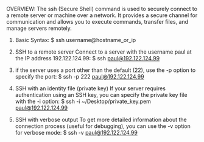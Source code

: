 

OVERVIEW: The ssh (Secure Shell) command is used to securely connect to a remote server or machine over a network. It provides a secure channel for communication and allows you to execute commands, transfer files, and manage servers remotely.


1. Basic Syntax:
$ ssh username@hostname_or_ip

2. SSH to a remote server
Connect to a server with the username paul at the IP address 192.122.124.99:
$ ssh paul@192.122.124.99

3. if the server uses a port other than the default (22), use the -p option to specify the port:
$ ssh -p 222 paul@192.122.124.99

4. SSH with an identity file (private key)
If your server requires authentication using an SSH key, you can specify the private key file with the -i option:
$ ssh -i ~/Desktop/private_key.pem paul@192.122.124.99

5. SSH with verbose output
To get more detailed information about the connection process (useful for debugging), you can use the -v option for verbose mode:
$ ssh -v paul@192.122.124.99

